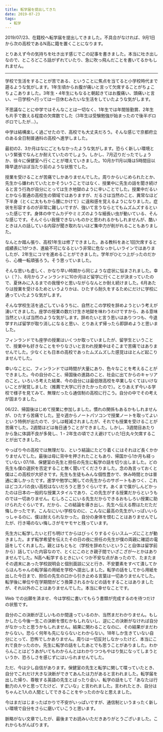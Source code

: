 ```yaml
---
title: 転学届を提出してきた
date: 2019-07-23
tags:
  - 転学
---
```

 2019/07/23、在籍校へ転学届を提出してきました。不具合がなければ、9月1日から次の高校であるN高に籍を置くことになります。

 とりあえず今の気持ちを吐き出す感じでこの記事を書きました。本当に吐き出しなので、ところどころ話がずれていたり、急に吹っ飛んだことを書いてるかもしれません。

---

 学校で生活をすることが苦である、ということに焦点を当てると小学校時代まで遡るような気がします。1年生頃からお腹が痛いと言って欠席することがちょこちょこありました。3年生・4年生にもなると朝起きてはお腹痛い、頭痛いと言い、一日学校へ行っては一日休むみたいな生活をしていたような気がします。

 不思議なことに中学ではそんなことは一切なく、1年生では年間皆勤賞、2年生も片手で数える程度の欠席数でした（3年生は受験勉強が始まったので後半ボロボロでしたが…）。

 中学は結構楽しく過ごせたので、高校でも大丈夫だろう。そんな感じで京都府立のある全日制普通科の高校へ進学しました。

 最初の2、3か月はなにごともなかったような気がします。恐らく新しい環境という緊張でなんとか耐えていたのでしょう。しかし、7月辺りだったでしょうか、徐々に保健室へ行くことが増えていきました。10月か11月以降は5時間目以降早退がほぼ当たり前のような状態でした。

 授業を受けることが苦痛でしかありませんでした。周りからいじめられたとか、先生から嫌われていたとかそういうことではなく、授業中に先生の話を聞き続けると言う行為が自分にとっては生き地獄のように辛いことでした。授業中だるいとかなら普通の高校生の領域ではありますが、だるさは当然のこと、異常なほど下半身（とくに太ももから腰にかけて）に違和感を覚えるようになりました。症状を形容するのが非常に難しいですが、強いて言うならとてもムズムズするといった感じです。身体の中でムカデやミミズのような細長い虫が動いている、そんな感じです。そんぐらい我慢できないものかと思われるかもしれませんが、酷いときは人の話している内容が聞き取れないほど集中力が削がれることもありました。

 なんとか踏ん張り、高校1年生は修了できました。ある教科をあと1回欠席すると成績表に1がつき、進級不可になるという非常に危なっかしいラインではありましたが、2年生にコマを進めることができました。学年がひとつ上がったのだから、心機一転頑張ろう。そう思っていました。

 そんな思いも虚しく、かなり早い時期から同じような症状に悩まされました。幸い（？）、8月からフィンランドに10か月ほど留学に行くことが決まっていたので、夏休みに入るまでの我慢やと思いながらなんとか耐え続けました。6月あたりは授業を受けるためというよりかは、ひたすら耐久をするためにだけに学校に通っていたような気がします。

 そんな学校生活を過ごしているうちに、自然とこの学校を辞めようという考えが湧いてきました。座学の授業の数だけ生き地獄を味わうわけですから、ある意味当然といえば当然のような気がします。辞めたいと言う思いはありつつも、今退学すれば留学が取り消しになると思い、とりあえず帰ったら即辞めようと思いました。

 フィンランドでも座学の授業はいくつか取っていましたが、留学生ということで、授業中も好きなことをやりなさいと言われ授業中はそこまで苦痛ではありませんでした。少なくとも日本の高校であったムズムズした感覚はほとんど起こりませんでした。

 幸いなことに、フィンランドでは時間が大量にあり、色々なことを考えることができました。今の自分のこと、帰国後の進路のこと、社会に出てからのキャリアのこと。いろいろ考えた結果、今の自分には最低限高校を卒業しなくてはいけないことが発覚しました（推薦で大学に行きたかったので）。とりあえず今いる学校で様子を見てみて、無理だったら通信制の高校に行こう。自分の中でその考えが固まりました。

 06/22、帰国後はじめて授業に参加しました。慣れの関係もあるかもしれませんが、ひたすら苦痛でした。翌々週からノートパソコンで授業ノートを取ってよいという特例が出たので、少しは軽減されましたが、それでも授業を受けることが苦痛でした。2週間ほどは毎日通うことができました。しかし、3週間目あたりから急に体調不良が多発し、1・2年生の頃でさえ避けていた1日丸々欠席することが出てきました。

 やっぱり今の高校では無理だな、という結論にたどり着くにはそれほど長くかかりませんでした。最後は母に背中を押されたこともあり、帰国から1か月も経っていない 07/18、保健室の先生と担任の先生に転学の話を切り出しました。どの先生も僕の選択を否定すること無く聞いてくださりました。念の為言っておくと僕はこの高校が大好きです。先生も生徒もみんな個性豊かで、休み時間とかは普通に楽しかったです。進学や勉学に関しての先生からのサポートもあつく、これほどコスパの良い高校はないだろうと思うぐらいです。あくまで僕がしんどかったのは日本の一般的な授業スタイルであり、この先生がする授業だからというものでは一切ありません。むしろここにいる先生だからできるおもしろい授業に助けられたぐらいです。だから、この結論を導き出し、先生へ伝える際はただただ悔しかったです。こんなにいい学校なのに、こんなに最高の先生がいっぱいいらっしゃるのに、僕は耐えられなかった。自分の身体を恨むことはありませんでしたが、行き場のない悔しさがモヤモヤと残っています。

 先生方に転学したいと打ち明けてからはびっくりするぐらいスムーズにことが動きました。まず転学希望を伝えたその日の夜に担任の先生が僕の両親に確認の電話をしてくれました。親とはもともと（学校を辞めたいということ自体は留学前から）話していた内容なので、とくにこのとき親子間でいざこざが〜とかはありませんでした。N高へ転学するときにいくつか不安な点があったので、たまたまその週末にあった学校説明会と個別面談に父と行き、不安要素をすべて潰してからほんちゃんの転学届の用紙を学校へ提出しました。転学の話をしてから用紙を出した今日まで、担任の先生の口から引き止める言葉は一切ありませんでした。転学後に単位や在学期間がどう換算されるかなどの話をすることはありましたが、それ以外のことはありませんでした。本当に幸せなことです。

 Web での出願を済ませ、今は学校に書いてもらう書類が完成するのを待つだけの状態です。

 自分のこの決断が正しいものか間違っているのか、当然まだわかりません。もしかしたら今後一生この決断を恨むかもしれないし、逆にこの決断がなければ自分がなかったと思うかもしれません。結果に関わることなのに、その結果がまだわからない。恐らく何年も先にならないとわからない。18年しか生きていない自分にとって、恐怖でしかありません。周りは一切反対しなかったけど、本当にこれで良かったのか。先生に転学の話をしたあとでも思うことがありました。わからんことはどうあがいてもわからんとはわかりつつもやはり気になってしまうというか、恐ろしさを感じずにはいられませんでした。

 ただ、今は少し自信があります。保健室の先生と転学に関して喋っていたとき、自分でこれだけ大きな決断ができてあんたは力があると言われました。転学届を出した帰り、尊敬する英語の先生とばったり会い、転学の話をして「あなたは行動力の人やと思ってたけど、すごいな」と言われました。言われたとき、自分はちゃんと1人の人間としてできることをやったのかなと思えました。

 今はまだはじまったばかりで不安がいっぱいですが、通信制というまったく新しい環境で自分をさらに磨いていこうと思います。

 脈略がない文章でしたが、最後までお読みいただきありがとうございました。これからもがんばります。
